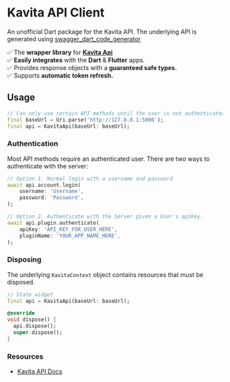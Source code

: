 <!-- 
This README describes the package. If you publish this package to pub.dev,
this README's contents appear on the landing page for your package.

For information about how to write a good package README, see the guide for
[writing package pages](https://dart.dev/guides/libraries/writing-package-pages). 

For general information about developing packages, see the Dart guide for
[creating packages](https://dart.dev/guides/libraries/create-library-packages)
and the Flutter guide for
[developing packages and plugins](https://flutter.dev/developing-packages). 
-->

# Kavita API Client

An unofficial Dart package for the Kavita API. The underlying API is generated using [swagger_dart_code_generator](https://pub.dev/packages/swagger_dart_code_generator)

✅ The **wrapper library** for **[Kavita Api](https://www.kavitareader.com/docs/api/#/)** </br>
✅ **Easily integrates** with the **Dart** & **Flutter** apps. </br>
✅ Provides response objects with a **guaranteed safe types.** </br>
✅ Supports **automatic token refresh.** </br>

## Usage

```dart
// Can only use certain API methods until the user is not authenticated
final baseUrl = Uri.parse('http://127.0.0.1:5000');
final api = KavitaApi(baseUrl: baseUrl);
```

### Authentication

Most API methods require an authenticated user. There are two ways to authenticate with the server:

```dart
// Option 1. Normal login with a username and password
await api.account.login(
    username: 'Username',
    password: 'Password',
);

// Option 2. Authenticate with the Server given a User's apiKey.
await api.plugin.authenticate(
    apiKey: 'API_KEY_FOR_USER_HERE',
    pluginName: 'YOUR_APP_NAME_HERE',
);
```

### Disposing

The underlying `KavitaContext` object contains resources that must be disposed.

```dart
// State widget
final api = KavitaApi(baseUrl: baseUrl);

@override
void dispose() {
  api.dispose();
  super.dispose();
}
```

### Resources

* [Kavita API Docs](https://www.kavitareader.com/docs/api/#/)
